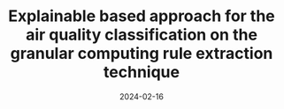 ---
title: "Explainable based approach for the air quality classification on the granular computing rule extraction technique"
collection: publications
date: 2024-02-16
venue: 'Engineering Applications of Artificial Intelligence'
paperurl: 'https://www.sciencedirect.com/science/article/pii/S0952197624002549'
citation: '<b>Idriss Jairi</b>, Sarah Ben-Othman, Ludivine Canivet, and Hayfa Zgaya-Biau'
---